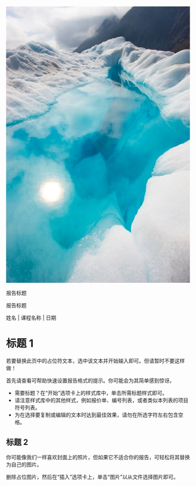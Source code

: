 ![深色高山上的白雪围绕着亮蓝色的冰川湖](images/image-9f6d5287-cb27-4991-b95e-300d462e8713.jpeg)

报告标题

报告标题

姓名 | 课程名称 | 日期

标题 1
====

若要替换此页中的占位符文本，选中该文本并开始输入即可。但请暂时不要这样做！

首先请查看可帮助快速设置报告格式的提示。你可能会为其简单感到惊讶。

*   需要标题？在“开始”选项卡上的样式库中，单击所需标题样式即可。
*   请注意样式库中的其他样式，例如报价单、编号列表，或者类似本列表的项目符号列表。
*   为在选择要复制或编辑的文本时达到最佳效果，请勿在所选字符左右包含空格。

标题 2
----

你可能像我们一样喜欢封面上的照片，但如果它不适合你的报告，可轻松将其替换为自己的图片。

删除占位图片，然后在“插入”选项卡上，单击“图片”以从文件选择图片即可。